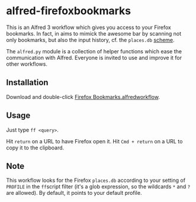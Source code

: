 alfred-firefoxbookmarks
=======================

This is an Alfred 3 workflow which gives you access to your Firefox bookmarks. In fact, in aims to mimick the awesome bar by scanning not only bookmarks, but also the input history, cf. the `places.db` [scheme](http://people.mozilla.org/~dietrich/places-erd.png).

The `alfred.py` module is a collection of helper functions which ease the communication with Alfred. Everyone is invited to use and improve it for other workflows.

Installation
------------
Download and double-click [Firefox Bookmarks.alfredworkflow](https://github.com/nikipore/alfred-firefoxbookmarks/raw/master/Firefox%20Bookmarks.alfredworkflow).

Usage
-----
Just type `ff <query>`.

Hit `return` on a URL to have Firefox open it. Hit `Cmd + return` on a URL to copy it to the clipboard.

Note
----
This workflow looks for the Firefox `places.db` according to your setting of `PROFILE` in the `ff`script filter (it's a glob expression, so the wildcards `*` and `?` are allowed). By default, it points to your default profile.

